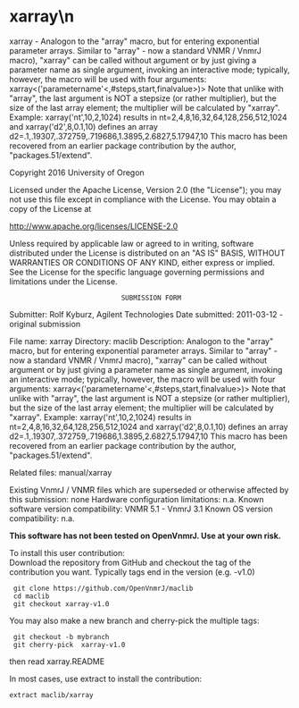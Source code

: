 # xarray\n
 xarray - Analogon to the "array" macro, but for entering exponential
 parameter
 arrays. Similar to "array" - now a standard VNMR / VnmrJ macro),
 "xarray" can be called without argument or by just giving a
 parameter name as single argument, invoking an interactive mode;
 typically, however, the macro will be used with four arguments:
 xarray<('parametername'<,#steps,start,finalvalue>)> Note that
 unlike with "array", the last argument is NOT a stepsize (or rather
 multiplier), but the size of the last array element; the multiplier
 will be calculated by "xarray". Example: xarray('nt',10,2,1024) results
 in nt=2,4,8,16,32,64,128,256,512,1024 and xarray('d2',8,0.1,10) defines
 an array d2=.1,.19307,.372759,.719686,1.3895,2.6827,5.17947,10 This
 macro has been recovered from an earlier package contribution by the
 author, "packages.51/extend".

 Copyright 2016 University of Oregon

 Licensed under the Apache License, Version 2.0 (the "License");
 you may not use this file except in compliance with the License.
 You may obtain a copy of the License at

   http://www.apache.org/licenses/LICENSE-2.0

 Unless required by applicable law or agreed to in writing, software
 distributed under the License is distributed on an "AS IS" BASIS,
 WITHOUT WARRANTIES OR CONDITIONS OF ANY KIND, either express or implied.
 See the License for the specific language governing permissions and
 limitations under the License.

                                SUBMISSION FORM

Submitter:      Rolf Kyburz, Agilent Technologies
Date submitted: 2011-03-12 - original submission

File name:      xarray
Directory:      maclib
Description:    Analogon to the "array" macro, but for entering exponential
		parameter arrays. Similar to "array" - now a standard VNMR /
		VnmrJ macro), "xarray" can be called without argument or by
		just giving a parameter name as single argument, invoking an
		interactive mode; typically, however, the macro will be used
		with four arguments:
			xarray<('parametername'<,#steps,start,finalvalue>)>
		Note that unlike with "array", the last argument is NOT a
		stepsize (or rather multiplier), but the size of the last
		array element; the multiplier will be calculated by "xarray".
		Example:
			xarray('nt',10,2,1024)
		results in
			nt=2,4,8,16,32,64,128,256,512,1024
		and
			xarray('d2',8,0.1,10)
		defines an array
			d2=.1,.19307,.372759,.719686,1.3895,2.6827,5.17947,10
		This macro has been recovered from an earlier package
		contribution by the author, "packages.51/extend".

Related files:  manual/xarray

Existing VnmrJ / VNMR files which are superseded or
otherwise affected by this submission:  none
Hardware configuration limitations:     n.a.
Known software version compatibility:   VNMR 5.1 -  VnmrJ 3.1
Known OS version compatibility:         n.a.

**This software has not been tested on OpenVnmrJ. Use at your own risk.**

To install this user contribution:  
Download the repository from GitHub and checkout the tag of the contribution you want.
Typically tags end in the version (e.g. -v1.0)

     git clone https://github.com/OpenVnmrJ/maclib  
     cd maclib  
     git checkout xarray-v1.0


You may also make a new branch and cherry-pick the multiple tags:  

     git checkout -b mybranch
     git cherry-pick  xarray-v1.0

then read xarray.README   

In most cases, use extract to install the contribution:  

    extract maclib/xarray